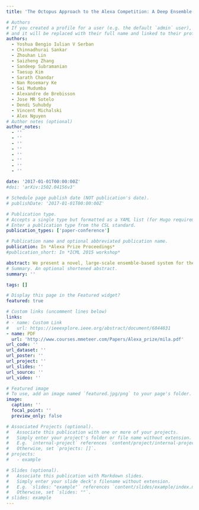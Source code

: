 ```yaml
---
title: 'The Octopus Approach to the Alexa Competition: A Deep Ensemble-based Socialbot'

# Authors
# If you created a profile for a user (e.g. the default `admin` user), write the username (folder name) here
# and it will be replaced with their full name and linked to their profile.
authors:
  - Yoshua Bengio Iulian V Serban
  - Chinnadhurai Sankar
  - Zhouhan Lin
  - Saizheng Zhang
  - Sandeep Subramanian
  - Taesup Kim
  - Sarath Chandar
  - Nan Rosemary Ke
  - Sai Mudumba
  - Alexandre de Brebisson
  - Jose MR Sotelo
  - Dendi Suhubdy
  - Vincent Michalski
  - Alex Nguyen
# Author notes (optional)
author_notes:
  - ''
  - ''
  - ''
  - ''
  - ''
  - ''
  - ''
  - ''

date: '2017-01-01T00:00:00Z'
#doi: 'arXiv:1502.04156v3'

# Schedule page publish date (NOT publication's date).
# publishDate: '2017-01-01T00:00:00Z'

# Publication type.
# Accepts a single type but formatted as a YAML list (for Hugo requirements).
# Enter a publication type from the CSL standard.
publication_types: ['paper-conference']

# Publication name and optional abbreviated publication name.
publication: In *Alexa Prize Proceedings*
#publication_short: In *ICML 2015 workshop*

abstract: We present a novel, large-scale ensemble-based system for the Amazon Alexa Prize competition. Our system leverages state-of-the-art methods from deep learning and reinforcement learning. We carry out A/B testing experiments with real-world users and demonstrate that our approach yields substantial improvements over several baseline systems. During the competition semi-finals, our best performing system obtained a substantially higher average Alexa user score and number of back-and-forth turns compared to the average of all teams. Due to its machine learning architecture, our system is likely to improve with additional data.
# Summary. An optional shortened abstract.
summary: ''

tags: []

# Display this page in the Featured widget?
featured: true

# Custom links (uncomment lines below)
links:
# - name: Custom Link
#   url: https://ieeexplore.ieee.org/abstract/document/6844831
- name: PDF
  url: 'http://www.courses.mmeteer.com/Papers/Alexa_prize/mila.pdf'
url_code: ''
url_dataset: ''
url_poster: ''
url_project: ''
url_slides: ''
url_source: ''
url_video: ''

# Featured image
# To use, add an image named `featured.jpg/png` to your page's folder.
image:
  caption: ''
  focal_point: ''
  preview_only: false

# Associated Projects (optional).
#   Associate this publication with one or more of your projects.
#   Simply enter your project's folder or file name without extension.
#   E.g. `internal-project` references `content/project/internal-project/index.md`.
#   Otherwise, set `projects: []`.
# projects:
#   - example

# Slides (optional).
#   Associate this publication with Markdown slides.
#   Simply enter your slide deck's filename without extension.
#   E.g. `slides: "example"` references `content/slides/example/index.md`.
#   Otherwise, set `slides: ""`.
# slides: example
---
```


<!-- # {{% callout note %}}
# Click the _Cite_ button above to demo the feature to enable visitors to import publication metadata into their reference management software.
# {{% /callout %}}

# {{% callout note %}}
# Create your slides in Markdown - click the _Slides_ button to check out the example.
# {{% /callout %}}

# Add the publication's **full text** or **supplementary notes** here. You can use rich formatting such as including [code, math, and images](https://docs.hugoblox.com/content/writing-markdown-latex/). -->
